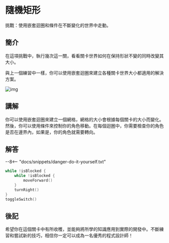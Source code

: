 # 隨機矩形

挑戰：使用嵌套迴圈和條件在不斷變化的世界中走動。

## 簡介

在這項挑戰中，執行幾次這一關，看看關卡世界如何在保持形狀不變的同時改變其大小。

與上一個練習中一樣，你可以使用嵌套迴圈來建立各種關卡世界大小都適用的解決方案。

![img](https://imagedelivery.net/cdkaXPuFls5qlrh3GM4hfA/eb0f00fe-1067-4e6c-c932-38a31bf39300/public)

## 講解

你可以使用嵌套迴圈來建立一個網格，網格的大小會根據每個關卡的大小而變化。然後，你可以使用條件來控制你的角色移動。在每個迴圈中，你需要檢查你的角色是否在邊界內，如果是，你的角色就需要轉向。

## 解答

--8<-- "docs/snippets/danger-do-it-yourself.txt"

```swift linenums="1"
while !isBlocked {
    while !isBlocked {
        moveForward()
    }
    turnRight()
}
toggleSwitch()
```

## 後記

希望你在這個關卡中有所收穫，並能夠將所學的知識應用到實際的開發中。不斷練習和嘗試新的技巧，相信你一定可以成為一名優秀的程式設計師！

